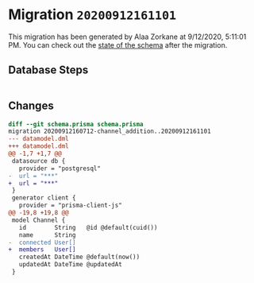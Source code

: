 # Migration `20200912161101`

This migration has been generated by Alaa Zorkane at 9/12/2020, 5:11:01 PM.
You can check out the [state of the schema](./schema.prisma) after the migration.

## Database Steps

```sql

```

## Changes

```diff
diff --git schema.prisma schema.prisma
migration 20200912160712-channel_addition..20200912161101
--- datamodel.dml
+++ datamodel.dml
@@ -1,7 +1,7 @@
 datasource db {
   provider = "postgresql"
-  url = "***"
+  url = "***"
 }
 generator client {
   provider = "prisma-client-js"
@@ -19,8 +19,8 @@
 model Channel {
   id        String   @id @default(cuid())
   name      String
-  connected User[]
+  members   User[]
   createdAt DateTime @default(now())
   updatedAt DateTime @updatedAt
 }
```


